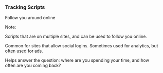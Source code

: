 ### Tracking Scripts

Follow you around online

Note:

Scripts that are on multiple sites, and can be used to follow you online.

Common for sites that allow social logins. Sometimes used for analytics, but often used for ads.

Helps answer the question: where are you spending your time, and how often are you coming back?
